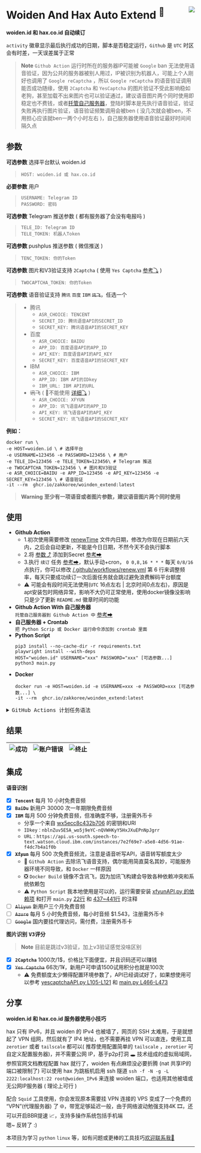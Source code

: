 
# Woiden And Hax Auto Extend <sup>💯</sup>  <img align="right" src="https://img.shields.io/badge/2022.12.04-activity-success"/>

**woiden.id 和 hax.co.id 自动续订**    

`activity` 徽章显示最后执行成功的日期，脚本是否稳定运行，`Github` 是 `UTC` 时区会有时差，一天误差属于正常

> **Note** `Github Action` 运行时所在的服务器IP可能被 `Google` ban 无法使用语音验证，因为公共的服务器被别人用过，IP被识别为机器人，可能上个人刚好也调用了 `Google reCaptcha` ，所以 `Google reCaptcha` 的语音验证调用能否成功随缘，使用 `2Captcha` 和 `YesCaptcha` 的图片验证不受此影响稳如老狗，甚至加载不出来图片也可以验证通过，建议语音图片两个同时使用即稳定也不费钱，或者[托管自己服务器](https://docs.github.com/cn/actions/hosting-your-own-runners/about-self-hosted-runners)，登陆时脚本是先执行语音验证，验证失败再执行图片验证，语音验证频繁调用会被ben ( 没几次就会被ben，不用担心应该就ben一两个小时左右 )，自己服务器使用语音验证最好时间间隔久点

## 参数 <a id='01' />

<kbd>**可选参数**</kbd> 选择平台默认 woiden.id
> `HOST: woiden.id 或 hax.co.id`</br>

<kbd>**必要参数**</kbd> 用户
> `USERNAME: Telegram ID`</br>
> `PASSWORD: 密码`

<kbd>**可选参数**</kbd> Telegram 推送参数 ( 都有服务器了会没有电报吗 )
> `TELE_ID: Telegram ID`</br>
> `TELE_TOKEN: 机器人Token`</br>

<kbd>**可选参数**</kbd> pushplus 推送参数 ( 微信推送 )
> `TENC_TOKEN: 你的Token`</br>

<kbd>**可选参数**</kbd> 图片和V3验证支持 `2Captcha`  ( 使用 `Yes Captcha` [参考⤵](#002) )
> `TWOCAPTCHA_TOKEN: 你的Token`</br>

<kbd>**可选参数**</kbd> 语音验证支持 `腾讯` `百度` `IBM` ~~`讯飞`~~，任选一个
> - 腾讯</br>
>     - `ASR_CHOICE: TENCENT`
>     - `SECRET_ID: 腾讯语音API的SECRET_ID`</br>
>     - `SECRET_KEY: 腾讯语音API的SECRET_KEY`</br>
> - 百度</br>
>     - `ASR_CHOICE: BAIDU`
>     - `APP_ID: 百度语音API的APP_ID`</br>
>     - `API_KEY: 百度语音API的API_KEY`</br>
>     - `SECRET_KEY: 百度语音API的SECRET_KEY`</br>
> - IBM</br>
>     - `ASR_CHOICE: IBM`
>     - `APP_ID: IBM API的IDkey`</br>
>     - `IBM_URL: IBM API的URL`</br>
> - ~~讯飞~~ ( 🚫不能使用 [详细⤵](#001) )</br>
>     - `ASR_CHOICE: XFYUN`
>     - `APP_ID: 讯飞语音API的APP_ID`</br>
>     - `API_KEY: 讯飞语音API的API_KEY`</br>
>     - `SECRET_KEY: 讯飞语音API的SECRET_KEY`</br>

**例如：** 
```shell
docker run \
-e HOST=woiden.id \ # 选择平台
-e USERNAME=123456 -e PASSWORD=123456 \ # 用户
-e TELE_ID=123456 -e TELE_TOKEN=123456\ # Telegram 推送
-e TWOCAPTCHA_TOKEN=123456 \ # 图片和V3验证
-e ASR_CHOICE=BAIDU -e APP_ID=123456 -e API_KEY=123456 -e SECRET_KEY=123456 \ # 语音验证
-it --rm  ghcr.io/zakkoree/woinden_extend:latest
```

>  **Warning** **至少有一项语音或者图片参数，建议语音图片两个同时使用**

## 使用

- **Github Action**
  - 1.初次使用需要修改 [renewTime](https://github.com/Zakkoree/woiden_extend/blob/main/renewTime#L1) 文件内日期，修改为你现在日期前六天内，之后会自动更新，不能是今日日期，不然今天不会执行脚本
  - 2.将 [参数⤴](#01) 添加到Secret [参考➡](https://docs.github.com/cn/actions/security-guides/encrypted-secrets#creating-encrypted-secrets-for-a-repository)
  - 3.执行 `续订` 任务 [参考➡](https://docs.github.com/cn/actions/managing-workflow-runs/manually-running-a-workflow#running-a-workflow)，默认手动+cron， `0 0,8,16 * * *` 每天 `0/8/16` 点执行，你可以修改 [/.github/workflows/renew.yml](https://github.com/Zakkoree/woiden_extend/blob/main/.github/workflows/renew.yml#L6) 第 6 行来调整频率，每天只要成功续订一次后面任务就会跳过避免浪费解码平台额度
  - ⚠ 可能会有段时间无法使用(`UTC` 16点左右 | 北京时间0点左右)，原因是apt安装包时网络异常，影响不大仍可正常使用，使用docker镜像没影响只是少了更新 `README.md` 徽章时间的功能
- **Github Action With 自己服务器**</br>
  `托管自己服务器到 Github Action 中` [参考➡](https://docs.github.com/cn/actions/hosting-your-own-runners/about-self-hosted-runners)
- **自己服务器 + Crontab**</br>
  `把 Python Scrip 或 Docker 运行命令添加到 crontab 里面`
- **Python Script**
  ```shell
  pip3 install --no-cache-dir -r requirements.txt
  playwright install --with-deps
  HOST="woiden.id" USERNAME="xxx" PASSWORD="xxx" [可选参数...]
  python3 main.py
  ```
- **Docker**</br>
  ```shell
  docker run -e HOST=woiden.id -e USERNAME=xxx -e PASSWORD=xxx [可选参数...] \
  -it --rm  ghcr.io/zakkoree/woinden_extend:latest
  ```


<details>
 <summary><kbd>GitHub Actions 计划任务语法</kbd></summary>
    
---
    
计划任务语法有 5 个字段，中间用空格分隔，每个字段代表一个时间单位。</br>

```plain
┌───────────── 分钟 (0 - 59)
│ ┌───────────── 小时 (0 - 23)
│ │ ┌───────────── 日 (1 - 31)
│ │ │ ┌───────────── 月 (1 - 12 或 JAN-DEC)
│ │ │ │ ┌───────────── 星期 (0 - 6 或 SUN-SAT)
│ │ │ │ │
│ │ │ │ │
│ │ │ │ │
* * * * *
```

每个时间字段的含义：

|符号   | 描述        | 举例                                        |
| ----- | -----------| -------------------------------------------|
| `*`   | 任意值      | `* * * * *` 每天每小时每分钟                  |
| `,`   | 值分隔符    | `1,3,4,7 * * * *` 每小时的 1 3 4 7 分钟       |
| `-`   | 范围       | `1-6 * * * *` 每小时的 1-6 分钟               |
| `/`   | 每         | `*/15 * * * *` 每隔 15 分钟                  |

**注**：由于 GitHub Actions 的限制，如果设置为 `* * * * *` 实际的执行频率为每 5 分执行一次。

***

</details>

## 结果

| ![成功](https://cdn.jsdelivr.net/gh/Zakkoree/FileDrive@main/images/picgo/2022/11/25/21-09-52-07e5c9-321ebc964e7c5daa5ca2057679a61d41-20221125210952.png "成功") | ![账户错误](https://cdn.jsdelivr.net/gh/Zakkoree/FileDrive@main/images/picgo/2022/11/25/23-48-16-f0cb04-2b6f4dfe72d24111df35310b81144e4b-20221125234815.png "账户错误") | ![终止](https://cdn.jsdelivr.net/gh/Zakkoree/FileDrive@main/images/picgo/2022/11/25/23-25-26-ec97d6-8efc47f259b881b1c49fb71e840a6207-20221125232525.png "终止") 
|  ----  | ----  | ----  |

## 集成<a id='1' />
<kbd>**语音识别**</kbd>
- [x] **`Tencent`** 每月 10 小时免费音频
- [x] **`BaiDu`** 新用户 30000 次一年期限免费音频
- [x] **`IBM`** 每月 500 分钟免费音频，但准确度不够，注册需外币卡</br>
    - 分享一个来自 [wx5ecc8c432b706](https://blog.51cto.com/u_14825502) 的密钥和URl</br>
    - `IDkey：nblnZuv5E5A_wo5j9eYC-nQVWHKyY5HxJXuEPnNpJgrr`</br>
    - `URL：https://api.us-south.speech-to-text.watson.cloud.ibm.com/instances/7e2f69e7-a5e8-4d56-91ae-f4dc7b4a1f0b`
- [x] ~~**`Xfyun`**~~ 每月 500 次免费音频流，注意是语音听写API，语音转写额度太少</br><a id='001' />
    - 🚫 `Github Action` 去除讯飞语音支持，偶尔能用简直莫名其妙，可能服务器环境不同导致，和 `Docker` 一样原因</br>
    - ❎ `Docker Build` 镜像不含讯飞，因为加讯飞构建会导致各种依赖冲突和系统依赖包</br>
    - ⚠ `Python Script` 我本地使用是可以的，运行需要安装 [xfyunAPI.py 的依赖项](https://github.com/Zakkoree/woiden_extend/blob/main/xfyunAPI.py#L4-L10) 和打开 `main.py` [22行](https://github.com/Zakkoree/woiden_extend/blob/main/main.py#L22) 和 [437~441行](https://github.com/Zakkoree/woiden_extend/blob/main/main.py#L437-L411) 的注释
- [ ] ~~`Aliyun`~~ 新用户三个月免费音频
- [ ] ~~`Azure`~~ 每月 5 小时免费音频，每小时音频 $1.543，注册需外币卡
- [ ] ~~`Google`~~ 国内要挂代理访问，需付费，注册需外币卡

<kbd>**图片识别**</kbd>  <kbd>**V3评分**</kbd>

> **Note** 目前是跳过v3验证，加上v3验证感觉没啥区别

- [x] **`2Captcha`** 1000次/1$，价格比下面便宜，并且识码还可以赚钱
- [x] ~~`Yes Captcha`~~ 66次/1¥，新用户可申请1500试用积分也就是100次 <a id='002' />
    - ⚠ 免费额度太少懒得配置环境参数了，API已经调试好了，如果想使用可以参考 [yescaptchaAPI.py L105-L121](https://github.com/Zakkoree/woiden_extend/blob/main/yescaptchaAPI.py#L105-L121) 和 [main.py L466-L473](https://github.com/Zakkoree/woiden_extend/blob/main/main.py#L466-L473)


## 分享
**woiden.id 和 hax.co.id 服务器使用小技巧**
 
hax 只有 IPv6，并且 woiden 的 IPv4 也被墙了，网页的 SSH 太难用，于是就想起了 VPN 组网，然后就有了 IP4 地址，也不需要再挂 VPN 可以直连，使用工具 `zerotier` 或者 `tailscale` 都可以( 推荐使用配置简单的 `tailscale` ，`zerotier` 可自定义配置服务器)，并不需要公网 IP，基于p2p打洞 🕳 技术组成的虚拟局域网，参照官网文档教程配置 hax 就行了，woiden 有点麻烦没必要折腾 (nat 共享IP的端口被限制了) 可以使用 hax 为跳板机启用 ssh 隧道 `ssh -f -N -g -L 2222:localhost:22 root@woiden_IPv6` 来连接 woiden 端口，也适用其他被墙或无公网IP服务器 ( 理论上可行 )

配合 `Squid` 工具使用，你会发现原本需要挂 VPN 连接的 VPS 变成了一个免费的 “VPN”(代理服务器) 了 🌐，带宽足够延迟一般，由于网络波动勉强支持4K 🎞，还可以开启BBR提速 📈，支持多操作系统包括手机端  </br>
嗯~  反转了 :)  </br>

本项目为学习 `python` `linux` 等，如有问题或更棒的工具技巧[欢迎联系我🤝](https://github.com/Zakkoree)

---
